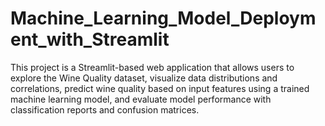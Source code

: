 # Machine_Learning_Model_Deployment_with_Streamlit
This project is a Streamlit-based web application that allows users to explore the Wine Quality dataset, visualize data distributions and correlations, predict wine quality based on input features using a trained machine learning model, and evaluate model performance with classification reports and confusion matrices.
